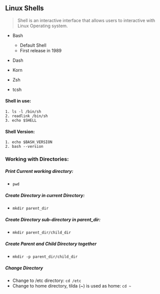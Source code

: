 ## Linux Shells
> Shell is an interactive interface that allows users to interactive with Linux Operating system. 
- Bash
	- Default Shell
	- First release in 1989
 
- Dash
- Korn
- Zsh
- tcsh
#### Shell in use: 
```console
1. ls -l /bin/sh
2. readlink /bin/sh 
3. echo $SHELL
```
#### Shell Version:
```
1. echo $BASH_VERSION
2. bash --version
```
### Working with Directories:

##### Print Current working directory: 
- ```pwd```

##### Create Directory in current Directory:
- ```mkdir parent_dir```

##### Create Directory sub-directory in parent_dir:
- ```mkdir parent_dir/child_dir```

##### Create Parent and Child Directory together 
- ```mkdir -p parent_dir/child_dir```

##### Change Directory 
- Change to /etc directory: ```` cd /etc ```` 
- Change to home directory, tilda (~) is used as home: ``` cd ~ ```

